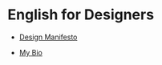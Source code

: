 # English for Designers

- [Design Manifesto](01-design-manifesto/index.md)

- [My Bio](my-bio.md)

